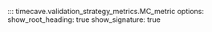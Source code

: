 ::: timecave.validation_strategy_metrics.MC_metric
    options:
        show_root_heading: true
        show_signature: true